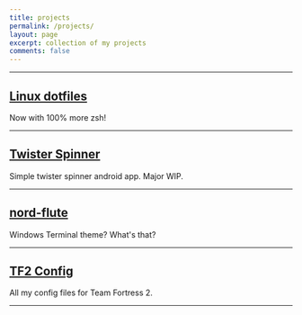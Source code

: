 ```yaml
---
title: projects
permalink: /projects/
layout: page
excerpt: collection of my projects
comments: false
---
```


---

## [Linux dotfiles](https://wllpwr.github.io/dotfiles)
Now with 100% more zsh!

---

## [Twister Spinner](https://github.com/wllpwr/TwisterSpinner)
Simple twister spinner android app. Major WIP.

---

## [nord-flute](https://github.com/wllpwr/nord-flute)
Windows Terminal theme? What's that?

---

## [TF2 Config](https://github.com/wllpwr/tfconfig)
All my config files for Team Fortress 2.

---

